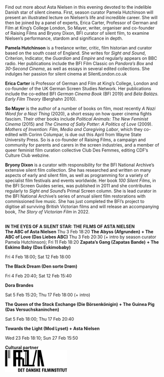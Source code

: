
Find out more about Asta Nielsen in this evening devoted to the indelible Danish star of silent cinema. First, season curator Pamela Hutchinson will present an illustrated lecture on Nielsen’s life and incredible career. She will then be joined by a panel of experts, Erica Carter, Professor of German and Film at King’s College London, So Mayer, writer, organiser and co-founder of Raising Films and Bryony Dixon, BFI curator of silent film, to examine Nielsen’s performance, stardom and significance in depth.<br>

**Pamela Hutchinson** is a freelance writer, critic, film historian and curator based on the south coast of England. She writes for _Sight and Sound_, Criterion, Indicator, the _Guardian_ and _Empire_ and regularly appears on BBC radio. Her publications include the BFI Film Classic on _Pandora’s Box_ and  _30-Second Cinema_, as well as essays in several edited collections. She indulges her passion for silent cinema at SilentLondon.co.uk<br>

**Erica Carter** is Professor of German and Film at King’s College, London and co-founder of the UK German Screen Studies Network. Her publications include the co-edited BFI _German Cinema Book_ (BFI 2019) and _Béla Balázs. Early Film Theory_ (Berghahn 2010).<br>

**So Mayer** is the author of a number of books on film, most recently _A Nazi Word for a Nazi Thing_ (2020), a short essay on how queer cinema fights fascism. Their other books include _Political Animals: The New Feminist Cinema_ (2015) and _The Cinema of Sally Potter: A Politics of Love_ (2009). _Mothers of Invention: Film, Media and Caregiving Labor_, which they co-edited with Corinn Columpar, is due out this April from Wayne State University Press. So is a co-founder of Raising Films, a campaign and community for parents and carers in the screen industries, and a member of queer feminist film curation collective Club Des Femmes, editing CDF’s Culture Club webzine.<br>

**Bryony Dixon** is a curator with responsibility for the BFI National Archive’s extensive silent film collection. She has researched and written on many aspects of early and silent film, as well as programming for a variety of specialist film festivals and events worldwide. Her book _100 Silent Films_, in the BFI Screen Guides series, was published in 2011 and she contributes regularly to _Sight and_ _Sound_’s Primal Screen column. She is lead curator in the BFI National Archive’s series of annual silent film restorations with commissioned live music. She has just completed the BFI’s project to digitise all surviving British Victorian films and will release an accompanying book,  _The Story of Victorian Film_ in 2022.<br>
<br>

**IN THE EYES OF A SILENT STAR: THE FILMS OF ASTA NIELSEN**<br>
**The ABC of Asta Nielsen**
Thu 3 Feb 18:20
**The Abyss (Afgrunden)** **+ The ABC of Love (Das Liebes ABC)**
Thu 3 Feb 20:30 (+ intro by season curator Pamela Hutchinson); Fri 11 Feb 18:20
**Zapata’s Gang (Zapatas Bande)** **+ The Eskimo Baby (Das Eskimobaby)**

Fri 4 Feb 18:00; Sat 12 Feb 18:00

**The Black Dream (Den sorte Drøm)**

Fri 4 Feb 20:40; Sat 12 Feb 15:40

**Dora Brandes**

Sat 5 Feb 15:20; Thu 17 Feb 18:00 (+ intro)

**The Queen of the Stock Exchange (Die Börsenkönigin) + The Guinea Pig (Das Versuchskaninchen)**

Sat 5 Feb 18:00; Thu 17 Feb 20:40

**Towards the Light (Mod Lyset) + Asta Nielsen**

Wed 23 Feb 18:10; Sun 27 Feb 15:50

**Cultural partner**<br>
<img style="float: left;" src="/img/danish film institute.png" width="40%" height="40%">
<br><br><br><br><br><br><br><br><br>
<!--stackedit_data:
eyJoaXN0b3J5IjpbMTk3OTQyOTUzNV19
-->